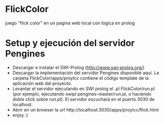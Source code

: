 # FlickColor
juego "flick color" en un pagina web local con logica en prolog

# Setup y ejecución del servidor Pengines

- Descargar e instalar el SWI-Prolog (http://www.swi-prolog.org/)
- Descargar la implementación del servidor Pengines disponible aquí. La carpeta FlickColor/apps/proylcc contiene el código template de la aplicación web del proyecto.
- Levantar el servidor ejecutando en SWI prolog el .pl FlickColor/run.pl (por ejemplo, ejecutando swipl pengines-master/run.pl, o haciendo doble click sobre run.pl). El servidor escuchará en el puerto 3030 de localhost.
- Abrir en un browser la url http://localhost:3030/apps/proylcc/flick.html
- enjoy :)
